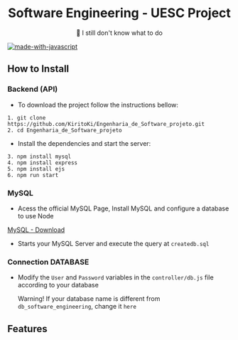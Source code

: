 <h1 align="center">Software Engineering - UESC Project </h1>

<p align="center">🚀 I still don't know what to do</p>

[![made-with-javascript](https://img.shields.io/badge/Made%20with-JavaScript-1f425f.svg)](https://www.javascript.com)
 
## How to Install

### Backend (API)

* To download the project follow the instructions bellow:

```
1. git clone https://github.com/KiritoKi/Engenharia_de_Software_projeto.git
2. cd Engenharia_de_Software_projeto
```

* Install the dependencies and start the server:

```
3. npm install mysql
4. npm install express
5. npm install ejs
6. npm run start
```

### MySQL

* Acess the official MySQL Page, Install MySQL and configure a database to use Node

[MySQL - Download](https://www.mysql.com/downloads/)

* Starts your MySQL Server and execute the query at `createdb.sql`

### Connection DATABASE

* Modify the `User` and `Password` variables in the `controller/db.js` file according to your database 
	
	Warning! If your database name is different from `db_software_engineering`, change it `here`

## Features





